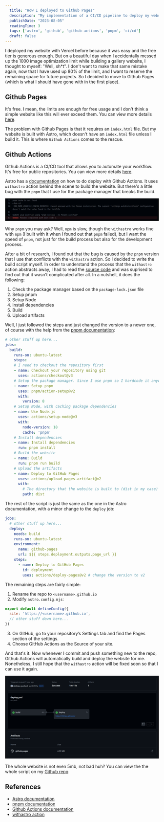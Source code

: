```yaml
---
  title: "How I deployed to Github Pages"
  description: "My implementation of a CI/CD pipeline to deploy my website"
  publishDate: "2023-08-05"
  readingTime: 3
  tags: ['astro', 'github', 'github-actions', 'pnpm', 'ci/cd']
  draft: false
---
```


I deployed my website with Vercel before because it was easy and the free tier is generous enough. But on a beautiful day when I accidentally messed up the 1000 image optimization limit while building a gallery website, I thought to myself: "Well, sh*t". I don't want to make that same mistake again, now that I have used up 80% of the limit, and I want to reserve the remaining space for future projects. So I decided to move to Github Pages (which is what I should have gone with in the first place).

## Github Pages

It's free. I mean, the limits are enough for free usage and I don't think a simple website like this will ever exceed them. You can view more details [here](https://docs.github.com/en/pages/getting-started-with-github-pages/about-github-pages#limits-on-use-of-github-pages).

The problem with Github Pages is that it requires an `index.html` file. But my website is built with Astro, which doesn't have an `index.html` file unless I build it. This is where `Github Actions` comes to the rescue.

## Github Actions

Github Actions is a CI/CD tool that allows you to automate your workflow. It's free for public repositories. You can view more details [here](https://docs.github.com/en/actions/learn-github-actions/introduction-to-github-actions).

Astro has a [documentation](https://docs.astro.build/en/guides/deploy/github/) on how to do deploy with Github Actions. It uses `withastro` action behind the scene to build the website. But there's a little bug with the `pnpm` that I use for the package manager that breaks the build.

![pnpm bug](../../assets/pnpm-error.png)

Why `pnpm` you may ask? Well, `npm` is slow, though the `withastro` works fine with `npm` (I built with it when I found out that `pnpm` failed), but I want the speed of `pnpm`, not just for the build process but also for the development process.

After a bit of research, I found out that the bug is caused by the `pnpm` version that I use that conflicts with the `withastro` action. So I decided to write the build script myself. In order to understand the process that the `withastro` action abstracts away, I had to read the [source code](https://github.com/withastro/action/blob/main/action.yml) and was suprised to find out that it wasn't complicated after all. In a nutshell, it does the following:

1. Check the package manager based on the `package-lock.json` file
2. Setup pnpm
3. Setup Node
4. Install dependencies
5. Build
6. Upload artifacts

Well, I just followed the steps and just changed the version to a newer one, of course with the help from the [pnpm documentation](https://pnpm.io/continuous-integration#github-actions):

```yaml
# other stuff up here...
jobs:
  build:
    runs-on: ubuntu-latest
    steps:
    # I need to checkout the repository first
    - name: Checkout your repository using git
      uses: actions/checkout@v3
    # Setup the package manager. Since I use pnpm so I hardcode it anyway
    - name: Setup pnpm
      uses: pnpm/action-setup@v2
      with:
        version: 8
    # Setup Node, with caching package dependencies
    - name: Use Node.js
      uses: actions/setup-node@v3
      with:
        node-version: 18
        cache: 'pnpm'
    # Install dependencies
    - name: Install dependencies
      run: pnpm install
    # Build the website
    - name: Build
      run: pnpm run build
    # Upload the artifacts
    - name: Deploy to GitHub Pages
      uses: actions/upload-pages-artifact@v2
      with:
        # The directory that the website is built to (dist in my case)
        path: dist 
```

The rest of the script is just the same as the one in the Astro documentation, with a minor change to the `deploy` job:

``` yaml
jobs:
  # other stuff up here...
  deploy:
    needs: build
    runs-on: ubuntu-latest
    environment:
      name: github-pages
      url: ${{ steps.deployment.outputs.page_url }}
    steps:
      - name: Deploy to GitHub Pages
        id: deployment
        uses: actions/deploy-pages@v2 # change the version to v2
```

The remaining steps are fairly simple:

1. Rename the repo to `<username>.github.io`
2. Modify `astro.config.mjs`:

```js
export default defineConfig({
  site: 'https://<username>.github.io',
  // other stuff down here...
})
```

3. On GitHub, go to your repository’s Settings tab and find the Pages section of the settings.
4. Choose GitHub Actions as the Source of your site.

And that's it. Now whenever I commit and push something new to the repo, Github Actions will automatically build and deploy the website for me. Nonetheless, I still hope that the `withastro` action will be fixed soon so that I can use it again.

![build success](../../assets/build-success.png)

The whole website is not even 5mb, not bad huh? You can view the the whole script on my [Github repo](https://github.com/nhthieu/nhthieu.github.io/blob/main/.github/workflows/deploy.yml)

## References

- [Astro documentation](https://docs.astro.build/en/guides/deploy/github/)
- [pnpm documentation](https://pnpm.io/continuous-integration#github-actions)
- [Github Actions documentation](https://docs.github.com/en/actions/learn-github-actions/introduction-to-github-actions)
- [withastro action](https://github.com/withastro/action/blob/main/action.yml)
